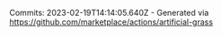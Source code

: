 Commits: 2023-02-19T14:14:05.640Z - Generated via https://github.com/marketplace/actions/artificial-grass
<br>

